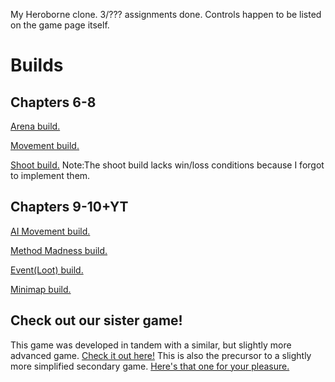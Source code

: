 My Heroborne clone. 3/??? assignments done.
Controls happen to be listed on the game page itself.

# Builds
## Chapters 6-8
[Arena build.](http://pokeman2003.github.io/Unity-Project-4/arenabuild/index.html)

[Movement build.](http://pokeman2003.github.io/Unity-Project-4/movementbuild/index.html)

[Shoot build.](http://pokeman2003.github.io/Unity-Project-4/shootbuild/index.html)
 Note:The shoot build lacks win/loss conditions because I forgot to implement them.
## Chapters 9-10+YT
[AI Movement build.](https://pokeman2003.github.io/Unity-Project-4/movebuild/index.html)

[Method Madness build.](https://pokeman2003.github.io/Unity-Project-4/methodbuild/index.html)

[Event(Loot) build.](https://pokeman2003.github.io/Unity-Project-4/eventfulbuild/index.html)

[Minimap build.](https://pokeman2003.github.io/Unity-Project-4/minimapbuild/index.html)
## Check out our sister game!
This game was developed in tandem with a similar, but slightly more advanced game. [Check it out here!](https://github.com/Pokeman2003/Unity-Project-5) This is also the precursor to a slightly more simplified secondary game. [Here's that one for your pleasure.](https://github.com/Pokeman2003/Unity-Project-6)